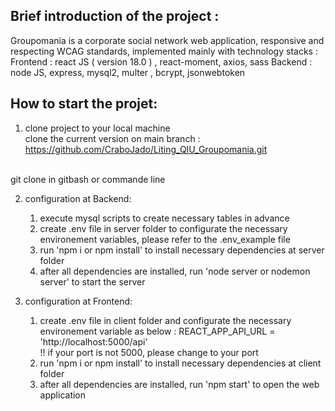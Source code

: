 ## Brief introduction of the project :
Groupomania is a corporate social network web application, responsive and respecting WCAG standards, implemented mainly with technology stacks : 
Frontend : react JS ( version 18.0 ) , react-moment, axios, sass
Backend : node JS, express, mysql2, multer , bcrypt, jsonwebtoken

## How to start the projet:
1. clone project to your local machine <br>
clone the current version on main branch : https://github.com/CraboJado/Liting_QIU_Groupomania.git
<br>
git clone in gitbash or commande line

2. configuration at Backend:
    1. execute mysql scripts to create necessary tables in advance
    2. create .env file in server folder to configurate the necessary environement variables, please refer to the .env_example file
    3. run  'npm i or npm install' to install necessary dependencies at server folder
    4. after all dependencies are installed, run 'node server or nodemon server' to start the server

3. configuration at Frontend:
    1. create .env file in client folder and configurate the necessary environement variable as below :
         REACT_APP_API_URL = 'http://localhost:5000/api'
         <br>
         !! if your port is not 5000, please change to your port 
    2. run  'npm i or npm install' to install necessary dependencies at client folder
    3. after all dependencies are installed, run 'npm start' to open the web application


